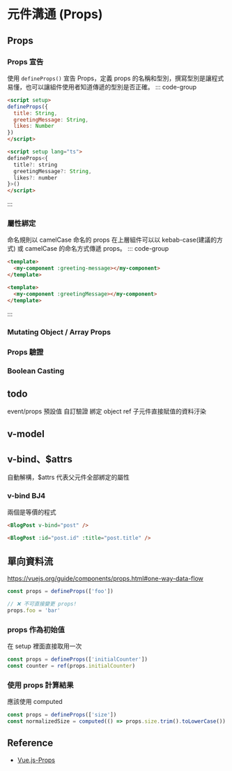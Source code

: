 # 元件溝通 (Props)


## Props
### Props 宣告
使用 `defineProps()` 宣告 Props，定義 props 的名稱和型別，撰寫型別是讓程式易懂，也可以讓組件使用者知道傳遞的型別是否正確。
::: code-group
```html [JS]
<script setup>
defineProps({
  title: String,
  greetingMessage: String,
  likes: Number
})
</script>
```

```html [Typescript]
<script setup lang="ts">
defineProps<{
  title?: string
  greetingMessage?: String,
  likes?: number
}>()
</script>
```
:::
### 屬性綁定
命名規則以 camelCase 命名的 props 在上層組件可以以 kebab-case(建議的方式) 或 camelCase 的命名方式傳遞 props。
::: code-group
```html [kebab-case]
<template>
  <my-component :greeting-message></my-component>
</template>
```
```html [camelCase]
<template>
  <my-component :greetingMessage></my-component>
</template>
```
:::

### Mutating Object / Array Props
### Props 驗證
### Boolean Casting
## todo
event/props
預設值
自訂驗證
綁定 object ref 子元件直接賦值的資料汙染
## v-model
## v-bind、$attrs
自動解構，$attrs 代表父元件全部綁定的屬性
### v-bind BJ4
兩個是等價的程式
```html
<BlogPost v-bind="post" />
```
```html
<BlogPost :id="post.id" :title="post.title" />
```
## 單向資料流
https://vuejs.org/guide/components/props.html#one-way-data-flow
```js
const props = defineProps(['foo'])

// ❌ 不可直接變更 props!
props.foo = 'bar'
```

### props 作為初始值
在 setup 裡面直接取用一次
```js
const props = defineProps(['initialCounter'])
const counter = ref(props.initialCounter)

```
### 使用 props 計算結果
應該使用 computed
```js
const props = defineProps(['size'])
const normalizedSize = computed(() => props.size.trim().toLowerCase())
```

## Reference
- [Vue.js-Props](https://vuejs.org/guide/components/props.html#props-declaration)